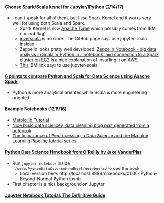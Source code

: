 #### [Choose Spark/Scala kernel for Jupyter/IPython](http://stackoverflow.com/questions/32858203/choose-spark-scala-kernel-for-jupyter-ipython) (2/14/17)
* I can't speak for all of them, but I use Spark Kernel and it works very well for using both Scala and Spark.
  * Spark Kernel is now [Apache Toree](https://developer.ibm.com/open/openprojects/apache-toree/) which possibly comes from IBM (i.e. red flag)
  * [jove-scala](http://people.duke.edu/~ccc14/sta-663/Jupyter.html) is no more.  The GitHub page says use jupyter-scala instead
  * Zeppelin looks pretty well developed.  [Zeppelin Notebook - big data analysis in Scala or Python in a notebook, and connection to a Spark cluster on EC2](http://christopher5106.github.io/big/data/2015/07/03/iPython-Jupyter-Spark-Notebook-and-Zeppelin-comparison-for-big-data-in-scala-and-python-for-spark-clusters.html) is a nice explanation of installing it on AWS.
  * [This](https://developer.ibm.com/hadoop/2016/05/04/install-jupyter-notebook-spark/) IBM link says to use jupyter-scala

#### [6 points to compare Python and Scala for Data Science using Apache Spark](https://datasciencevademecum.wordpress.com/2016/01/28/6-points-to-compare-python-and-scala-for-data-science-using-apache-spark/)
* Python is more analytical oriented while Scala is more engineering oriented

#### Example Notebooks (12/6/16)
* [Matplotlib Tutorial](http://nbviewer.jupyter.org/github/jrjohansson/scientific-python-lectures/blob/master/Lecture-4-Matplotlib.ipynb)
* [Nice basic data sciencey, data cleaning blog post generated from a notebook](http://danielfrg.com/blog/2013/03/07/kaggle-bulldozers-basic-cleaning/)
* [The Importance of Preprocessing in Data Science and the Machine Learning Pipeline tutorial series](https://www.datacamp.com/community/tutorials/the-importance-of-preprocessing-in-data-science-and-the-machine-learning-pipeline-i-centering-scaling-and-k-nearest-neighbours#gs.nPFcZ2s)

#### [Python Data Science Handbook from O'Reilly by Jake VanderPlas](https://github.com/jakevdp/PythonDataScienceHandbook)
* Run `jupyter notebook` inside `~/code/PythonDataScienceHandbook/notebooks/` to see the book
  * Local version here: http://localhost:8888/notebooks/01.00-IPython-Beyond-Normal-Python.ipynb
* First chapter is a nice background on Jupyter

#### [Jupyter Notebook Tutorial: The Definitive Guide](https://www.datacamp.com/community/tutorials/tutorial-jupyter-notebook?utm_campaign=Data%2BElixir&utm_medium=email&utm_source=Data_Elixir_107#gs.JClrSzA)

